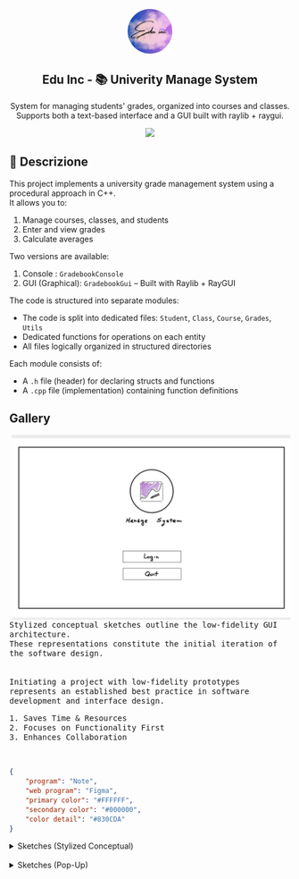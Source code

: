 <p align="center">
    <img src="assets/Logo-edu.png" width="80" />
    <h2 align="center">Edu Inc - 📚 Univerity Manage System</h2>
</p>

<p align="center">System for managing students' grades, organized into courses and classes.  
Supports both a text-based interface and a GUI built with raylib + raygui.</p>

<p align="center">
    <a href="https://github.com/rose-pine/rose-pine-theme">
        <img src="https://img.shields.io/badge/community-Edu%20Inc-26233a?labelColor=191724&style=for-the-badge" />
    </a>
</p>

## 📝 Descrizione 

This project implements a university grade management system using a procedural approach in C++.
<br>
It allows you to:

1. Manage courses, classes, and students
2. Enter and view grades
3. Calculate averages
    
Two versions are available: 

1. Console : `GradebookConsole`
2. GUI (Graphical): `GradebookGui` – Built with Raylib + RayGUI
     
The code is structured into separate modules:

- The code is split into dedicated files: `Student`, `Class`, `Course`, `Grades`, `Utils`
- Dedicated functions for operations on each entity
- All files logically organized in structured directories

Each module consists of:
- A `.h` file (header) for declaring structs and functions
- A `.cpp` file (implementation) containing function definitions


## Gallery

<img align="right" width="500" src="./assets/gallery/Gallery-1.jpg" alt="Gallery">

<p float="left">
  <p float="left">
    <samp><br><br>  
      Stylized conceptual sketches outline the low-fidelity GUI architecture. 
      <br>
      These representations constitute the initial iteration of the software design.
      <br><br><br>  
      Initiating a project with low-fidelity prototypes represents an established best practice in software development and interface design.
    </samp>
  </p>
</p>

<p float="left">
  <p float="left">
    <samp>
      1. Saves Time & Resources   
        <br>  
      2. Focuses on Functionality First 
        <br>  
      3. Enhances Collaboration
    </samp>
  </p>
</p><br>


```Json
{
	"program": "Note",
    "web program": "Figma",
    "primary color": "#FFFFFF",
    "secondary color": "#000000",
    "color detail": "#830CDA"
}
```

<details close>
    <summary><a>Sketches</a> (Stylized Conceptual)</summary>
    <img align="left" width="400" src="./assets/gallery/Gallery-2.jpg" alt="Gallery">
    <img align="left" width="400" src="./assets/gallery/Gallery-3.jpg" alt="Gallery">
    <img align="left" width="400" src="./assets/gallery/Gallery-4.jpg" alt="Gallery">
    <img align="left" width="400" src="./assets/gallery/Gallery-5.jpg" alt="Gallery">
</details>
<br>
    <details close>
        <summary><a>Sketches</a> (Pop-Up)</summary>
        <img align="left" width="400" src="./assets/gallery/Gallery-6.jpg" alt="Gallery">
        <img align="left" width="400" src="./assets/gallery/Gallery-7.jpg" alt="Gallery">
        <img align="left" width="400" src="./assets/gallery/Gallery-8.jpg" alt="Gallery">
        <img align="left" width="400" src="./assets/gallery/Gallery-9.jpg" alt="Gallery">
        <img align="left" width="400" src="./assets/gallery/Gallery-10.jpg" alt="Gallery">
    </details>




